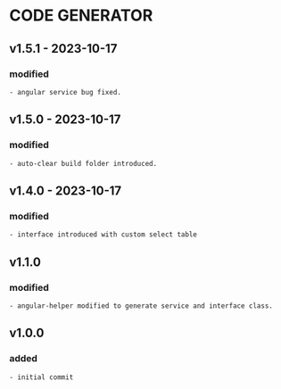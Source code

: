# CODE GENERATOR


## v1.5.1 - 2023-10-17

### modified
    - angular service bug fixed.

## v1.5.0 - 2023-10-17

### modified
    - auto-clear build folder introduced.

## v1.4.0 - 2023-10-17

### modified
    - interface introduced with custom select table

## v1.1.0

### modified
    - angular-helper modified to generate service and interface class.

## v1.0.0

### added
    - initial commit